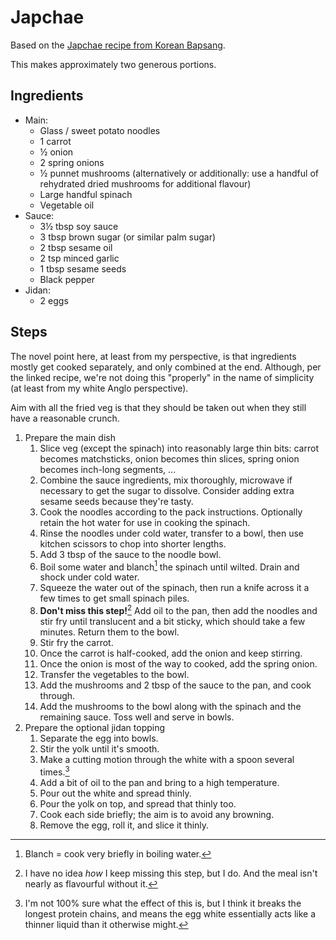 Japchae
=======

Based on the [Japchae recipe from Korean Bapsang][KB source].

This makes approximately two generous portions.

Ingredients
-----------

-   Main:
    -   Glass / sweet potato noodles
    -   1 carrot
    -   ½ onion
    -   2 spring onions
    -   ½ punnet mushrooms (alternatively or additionally: use a handful of
        rehydrated dried mushrooms for additional flavour)
    -   Large handful spinach
    -   Vegetable oil
-   Sauce:
    -   3½ tbsp soy sauce
    -   3 tbsp brown sugar (or similar palm sugar)
    -   2 tbsp sesame oil
    -   2 tsp minced garlic
    -   1 tbsp sesame seeds
    -   Black pepper
-   Jidan:
    -   2 eggs

Steps
-----

The novel point here, at least from my perspective, is that ingredients mostly
get cooked separately, and only combined at the end.  Although, per the linked
recipe, we're not doing this "properly" in the name of simplicity (at least
from my white Anglo perspective).

Aim with all the fried veg is that they should be taken out when they still
have a reasonable crunch.

1.  Prepare the main dish
    1.  Slice veg (except the spinach) into reasonably large thin bits: carrot
        becomes matchsticks, onion becomes thin slices, spring onion becomes
        inch-long segments, ...
    2.  Combine the sauce ingredients, mix thoroughly, microwave if necessary
        to get the sugar to dissolve.  Consider adding extra sesame seeds
        because they're tasty.
    3.  Cook the noodles according to the pack instructions.  Optionally retain
        the hot water for use in cooking the spinach.
    4.  Rinse the noodles under cold water, transfer to a bowl, then use
        kitchen scissors to chop into shorter lengths.
    5.  Add 3 tbsp of the sauce to the noodle bowl.
    6.  Boil some water and blanch[^blanch] the spinach until wilted.  Drain
        and shock under cold water.
    7.  Squeeze the water out of the spinach, then run a knife across it a few
        times to get small spinach piles.
    8.  **Don't miss this step!**[^miss] Add oil to the pan, then add the
        noodles and stir fry until translucent and a bit sticky, which should
        take a few minutes.  Return them to the bowl.
    9.  Stir fry the carrot.
    10. Once the carrot is half-cooked, add the onion and keep stirring.
    11. Once the onion is most of the way to cooked, add the spring onion.
    12. Transfer the vegetables to the bowl.
    13. Add the mushrooms and 2 tbsp of the sauce to the pan, and cook through.
    14. Add the mushrooms to the bowl along with the spinach and the remaining
        sauce.  Toss well and serve in bowls.
2.  Prepare the optional jidan topping
    1.  Separate the egg into bowls.
    2.  Stir the yolk until it's smooth.
    3.  Make a cutting motion through the white with a spoon several
        times.[^white]
    4.  Add a bit of oil to the pan and bring to a high temperature.
    5.  Pour out the white and spread thinly.
    6.  Pour the yolk on top, and spread that thinly too.
    7.  Cook each side briefly; the aim is to avoid any browning.
    8.  Remove the egg, roll it, and slice it thinly.


[KB source]: https://www.koreanbapsang.com/japchae-korean-stir-fried-starch

[^blanch]: Blanch = cook very briefly in boiling water.
[^miss]: I have no idea _how_ I keep missing this step, but I do.  And the meal
  isn't nearly as flavourful without it.
[^white]: I'm not 100% sure what the effect of this is, but I think it breaks
  the longest protein chains, and means the egg white essentially acts like a
  thinner liquid than it otherwise might.
